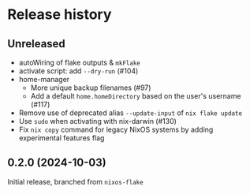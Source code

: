 # Release history

## Unreleased

- autoWiring of flake outputs & `mkFlake`
- activate script: add `--dry-run` (#104)
- home-manager
  - More unique backup filenames (#97)
  - Add a default `home.homeDirectory` based on the user's username (#117)
- Remove use of deprecated alias `--update-input` of `nix flake update`
- Use `sudo` when activating with nix-darwin (#130)
- Fix `nix copy` command for legacy NixOS systems by adding experimental features flag

## 0.2.0 (2024-10-03)

Initial release, branched from `nixos-flake`
